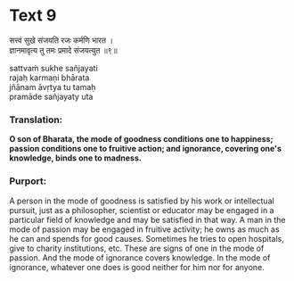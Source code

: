 # Text 9

सत्त्वं सुखे संजयति रजः कर्मणि भारत ।  
ज्ञानमावृत्य तु तमः प्रमादे संजयत्युत ॥९॥

sattvaḿ sukhe sañjayati  
rajaḥ karmaṇi bhārata  
jñānam āvṛtya tu tamaḥ  
pramāde sañjayaty uta



### Translation:

**O son of Bharata, the mode of goodness conditions one to happiness; passion conditions one to fruitive action; and ignorance, covering one's knowledge, binds one to madness.**

### Purport:

A person in the mode of goodness is satisfied by his work or intellectual pursuit, just as a philosopher, scientist or educator may be engaged in a particular field of knowledge and may be satisfied in that way. A man in the mode of passion may be engaged in fruitive activity; he owns as much as he can and spends for good causes. Sometimes he tries to open hospitals, give to charity institutions, etc. These are signs of one in the mode of passion. And the mode of ignorance covers knowledge. In the mode of ignorance, whatever one does is good neither for him nor for anyone.